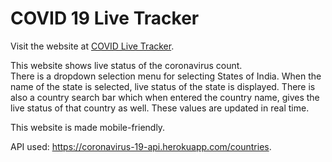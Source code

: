 # COVID 19 Live Tracker 

Visit the website at <a href="https://rajdeep2121.github.io/COVID-19-Live-Tracker/">COVID Live Tracker</a>.

This website shows live status of the coronavirus count.<br> 
There is a dropdown selection menu for selecting States of India. When the name of the state is selected, live status of the state is displayed. There is also a country search bar which when entered the country name, gives the live status of that country as well. These values are updated in real time. 

This website is made mobile-friendly.

API used: <a href="https://coronavirus-19-api.herokuapp.com/countries ">https://coronavirus-19-api.herokuapp.com/countries</a>.